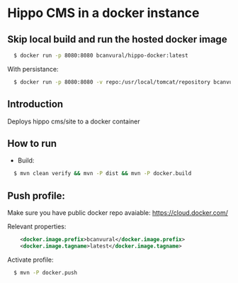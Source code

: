 # Hippo CMS in a docker instance

## Skip local build and run the hosted docker image

```bash
  $ docker run -p 8080:8080 bcanvural/hippo-docker:latest
```
 With persistance:
```bash
  $ docker run -p 8080:8080 -v repo:/usr/local/tomcat/repository bcanvural/hippo-docker
```

## Introduction
Deploys hippo cms/site to a docker container

## How to run

* Build:

```bash
  $ mvn clean verify && mvn -P dist && mvn -P docker.build 
```

## Push profile:
Make sure you have public docker repo avaiable:
https://cloud.docker.com/

Relevant properties:
```xml
    <docker.image.prefix>bcanvural</docker.image.prefix>
    <docker.image.tagname>latest</docker.image.tagname>
```
Activate profile:

```bash
  $ mvn -P docker.push
```
